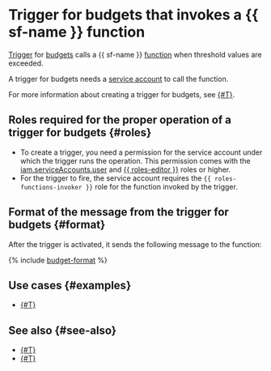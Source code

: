 # Trigger for budgets that invokes a {{ sf-name }} function

[Trigger](../trigger/) for [budgets](../../../billing/concepts/budget.md) calls a {{ sf-name }} [function](../function.md) when threshold values are exceeded.

A trigger for budgets needs a [service account](../../../iam/concepts/users/service-accounts.md) to call the function.

For more information about creating a trigger for budgets, see [{#T}](../../operations/trigger/budget-trigger-create.md).

## Roles required for the proper operation of a trigger for budgets {#roles}

* To create a trigger, you need a permission for the service account under which the trigger runs the operation. This permission comes with the [iam.serviceAccounts.user](../../../iam/concepts/access-control/roles.md#sa-user) and [{{ roles-editor }}](../../../iam/concepts/access-control/roles.md#editor) roles or higher.
* For the trigger to fire, the service account requires the `{{ roles-functions-invoker }}` role for the function invoked by the trigger.

## Format of the message from the trigger for budgets {#format}

After the trigger is activated, it sends the following message to the function:

{% include [budget-format](../../../_includes/functions/budget-format.md) %}

## Use cases {#examples}

* [{#T}](../../tutorials/serverless-trigger-budget-vm.md)

## See also {#see-also}

* [{#T}](../../../serverless-containers/concepts/trigger/budget-trigger.md)
* [{#T}](../../../api-gateway/concepts/trigger/budget-trigger.md)
